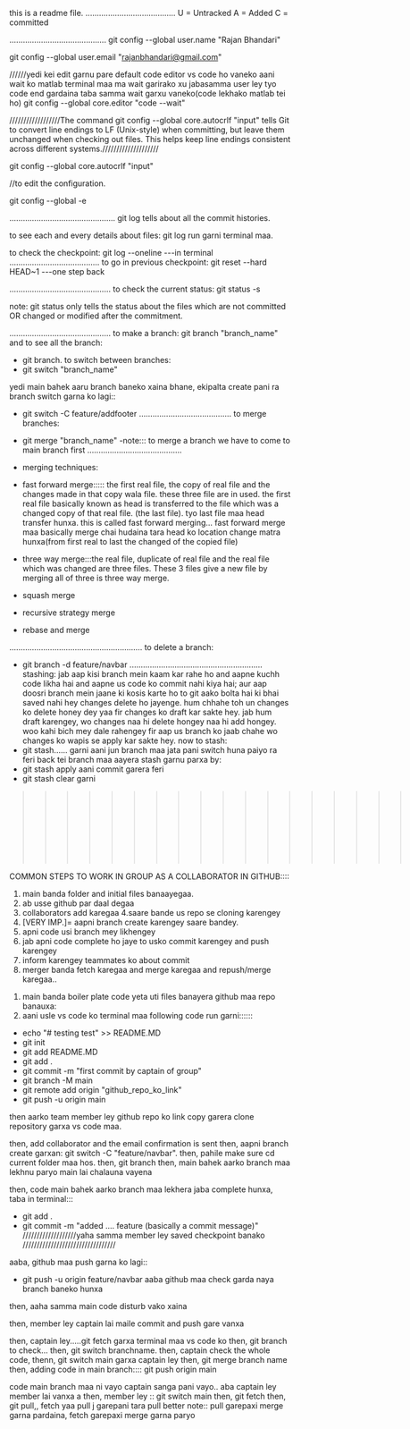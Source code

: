 this is a readme file.
........................................
U = Untracked
A = Added
C = committed

...........................................
git config --global user.name "Rajan Bhandari"

git config --global user.email "rajanbhandari@gmail.com"


//////yedi kei edit garnu pare default code editor vs code ho vaneko aani wait ko matlab terminal maa ma wait garirako xu jabasamma user ley tyo code end gardaina taba samma wait garxu vaneko(code lekhako matlab tei ho)
git config --global core.editor "code --wait"



//////////////////The command git config --global core.autocrlf "input" tells Git to convert line endings to LF (Unix-style) when committing, but leave them unchanged when checking out files. This helps keep line endings consistent across different systems.////////////////////


git config --global core.autocrlf "input"



//to edit the configuration.

git config --global -e 

...............................................
git log tells about all the commit histories.

to see each and every details about files:
git log run garni terminal maa. 

to check the checkpoint:
git log --oneline ---in terminal
........................................
to go in previous checkpoint:
git reset --hard HEAD~1  ---one step back

.............................................
to check the current status:
git status -s

note: git status only tells the status about the files which are not committed OR changed or modified after the commitment.

.............................................
to make a branch:
git branch "branch_name"
and
to see all the branch:
- git branch.
to switch between branches:
- git switch "branch_name"

yedi main bahek aaru branch baneko xaina bhane, ekipalta create pani ra branch switch garna ko lagi::
- git switch -C feature/addfooter
.........................................
to merge branches:
- git merge "branch_name"
-note::: to merge a branch we have to come to main branch first
..........................................
- merging techniques:
- fast forward merge::::: the first real file, the copy of real file 
and the changes made in that copy wala file. these three file are in used.
the first real file basically known as head is transferred to the file which was a changed copy of that real file. (the last file). tyo last file maa head transfer hunxa. this is called fast forward merging...
fast forward merge maa basically merge chai hudaina tara head ko location change matra hunxa(from first real to last the changed of the copied file)

- three way merge:::the real file, duplicate of real file and the real  file which was changed are three files. These 3 files give a new file by merging all of three is three way merge.
- squash merge
- recursive strategy merge
- rebase and merge

...........................................................
to delete a branch:
- git branch -d feature/navbar
...........................................................
stashing:
jab aap kisi branch mein kaam kar rahe ho and aapne kuchh code likha hai and aapne us code ko commit nahi kiya hai; aur aap doosri branch mein jaane ki kosis karte ho to git aako bolta hai ki bhai saved nahi hey changes delete ho jayenge. hum chhahe toh un changes ko delete honey dey yaa fir changes ko draft kar sakte hey. jab hum draft karengey, wo changes naa hi delete hongey naa hi add hongey. woo kahi bich mey dale rahengey fir aap us branch ko jaab chahe wo changes ko wapis se apply kar sakte hey.
now to stash:
- git stash...... garni aani jun branch maa jata pani switch huna paiyo ra feri back tei branch maa aayera stash garnu parxa by:
- git stash apply
aani commit garera feri
- git stash clear garni

>>>>>>>>>>>>>>>>>>>>>>>>>>>>>>..
>>>>>>>>>>>>>>>>>>>>>>>>>>>>>>
>>>>>>>>>>>>>>>>>>>>>>>>>>>>>>..
>>>>>>>>>>>>>>>>>>>>>>>>>>>>>>
>>>>>>>>>>>>>>>>>>>>>>>>>>>>>>..
>>>>>>>>>>>>>>>>>>>>>>>>>>>>>>

COMMON STEPS TO WORK IN GROUP AS A COLLABORATOR IN GITHUB::::
>>>>>>
1. main banda folder and initial files banaayegaa.
2. ab usse github par daal degaa
3. collaborators add karegaa
4.saare bande us repo se cloning karengey
5. [VERY IMP.]= aapni branch create karengey saare bandey.
6. apni code usi branch mey likhengey
7. jab apni code complete ho jaye to usko commit karengey and push karengey
8. inform karengey teammates ko about commit
9. merger banda fetch karegaa and merge karegaa and repush/merge karegaa..
>>>>>>>>>>>>>>>>>>>>>>>>>>>>>>>>>>>>>>>>>>
1. main banda boiler plate code yeta uti files banayera github maa repo banauxa:
2. aani usle vs code ko terminal maa following code run garni::::::
- echo "# testing test" >> README.MD
- git init
- git add README.MD
- git add .
- git commit -m "first commit by captain of group"
- git branch -M main
- git remote add origin "github_repo_ko_link"
- git push -u origin main


then aarko team member ley github repo ko link copy garera clone repository garxa vs code maa.

then, add collaborator and the email confirmation is sent
then, aapni branch create garxan: git switch -C "feature/navbar".
then, pahile make sure cd current folder maa hos.
then, git branch
then, main bahek aarko branch maa lekhnu paryo main lai chalauna vayena

then, code main bahek aarko branch maa lekhera jaba complete hunxa,
taba in terminal:::
- git add .
- git commit -m "added .... feature (basically a commit message)"
///////////////////yaha samma member ley saved checkpoint banako /////////////////////////////////

aaba, github maa push garna ko lagi::
- git push -u origin feature/navbar
aaba github maa check garda naya branch baneko hunxa

then, aaha samma main code disturb vako xaina

then, member ley captain lai maile commit and push gare vanxa


then, captain ley.....git fetch garxa terminal maa vs code ko
then, git branch to check...
then, git switch branchname.
then, captain check the whole code,
thenn, git switch main garxa captain ley
then, git merge branch name
then, adding code in main branch:::: git push origin main


code main branch maa ni vayo captain sanga pani vayo.. aba captain ley member lai vanxa a
then, member ley :: git switch main
then, git fetch
then, git pull,, fetch yaa pull j garepani tara pull better
note:: pull garepaxi merge garna pardaina, fetch garepaxi merge garna paryo






